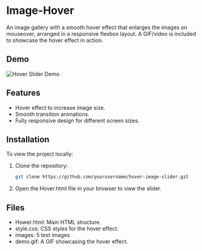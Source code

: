 # Image-Hover

An image gallery with a smooth hover effect that enlarges the images on mouseover, arranged in a responsive flexbox layout. A GIF/video is included to showcase the hover effect in action.
## Demo

![Hover Slider Demo](Image-Hover-Gif/demo.gif)

## Features
- Hover effect to increase image size.
- Smooth transition animations.
- Fully responsive design for different screen sizes.

## Installation

To view the project locally:
1. Clone the repository:
   ```bash
   git clone https://github.com/yourusername/hover-image-slider.git
2. Open the Hover.html file in your browser to view the slider.
## Files
- Hower.html: Main HTML structure.
- style.css: CSS styles for the hover effect.
- images: 5 test images 
- demo.gif: A GIF showcasing the hover effect.
